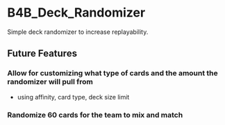 ﻿# B4B_Deck_Randomizer
Simple deck randomizer to increase replayability.

## Future Features
### Allow for customizing what type of cards and the amount the randomizer will pull from
- using affinity, card type, deck size limit

### Randomize 60 cards for the team to mix and match
